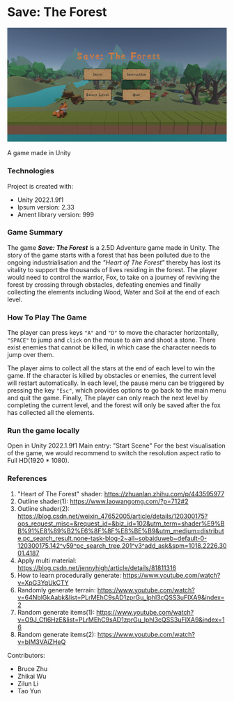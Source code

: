 # Save: The Forest

![screenshot](./Report/main_screenshot.png)

A game made in Unity

### Technologies
Project is created with:
* Unity 2022.1.9f1 
* Ipsum version: 2.33
* Ament library version: 999

### Game Summary

The game **_Save: The Forest_** is a 2.5D Adventure game made in Unity. The story of the game starts with a forest that has been polluted due to the ongoing industrialisation and the _"Heart of The Forest"_ thereby has lost its vitality to support the thousands of lives residing in the forest. The player would need to control the warrior, Fox, to take on a journey of reviving the forest by crossing through obstacles, defeating enemies and finally collecting the elements including Wood, Water and Soil at the end of each level. 

###  How To Play The Game

The player can press keys `"A"` and `"D"` to move the character horizontally, `"SPACE"` to jump and `click` on the mouse to aim and shoot a stone. There exist enemies that cannot be killed, in which case the character needs to jump over them.

The player aims to collect all the stars at the end of each level to win the game. If the character is killed by obstacles or enemies, the current level will restart automatically. In each level, the pause menu can be triggered by pressing the key `"Esc"`, which provides options to go back to the main menu and quit the game. Finally, The player can only reach the next level by completing the current level, and the forest will only be saved after the fox has collected all the elements.

### Run the game locally
Open in Unity 2022.1.9f1 
Main entry: "Start Scene"
For the best visualisation of the game, we would recommend to switch the resolution aspect ratio to Full HD(1920 * 1080). 

### References

1. "Heart of The Forest" shader:  <https://zhuanlan.zhihu.com/p/443595977>
2. Outline shader(1): <https://www.laowangomg.com/?p=712#2>
3. Outline shader(2): <https://blog.csdn.net/weixin_47652005/article/details/120300175?ops_request_misc=&request_id=&biz_id=102&utm_term=shader%E9%BB%91%E8%89%B2%E6%8F%8F%E8%BE%B9&utm_medium=distribute.pc_search_result.none-task-blog-2~all~sobaiduweb~default-0-120300175.142^v59^pc_search_tree,201^v3^add_ask&spm=1018.2226.3001.4187>
4. Apply multi material: <https://blog.csdn.net/jennyhigh/article/details/81811316>
5. How to learn procedurally generate: <https://www.youtube.com/watch?v=XpG3YqUkCTY>
6. Randomly generate terrain: <https://www.youtube.com/watch?v=64NblGkAabk&list=PLrMEhC9sAD1zprGu_lphl3cQSS3uFIXA9&index=2>
7. Random generate items(1): <https://www.youtube.com/watch?v=O9J_Cfl6HzE&list=PLrMEhC9sAD1zprGu_lphl3cQSS3uFIXA9&index=16>
8. Random generate items(2): <https://www.youtube.com/watch?v=bIM3VAiZHeQ>


Contributors:
* Bruce Zhu
* Zhikai Wu
* Zilun Li
* Tao Yun




